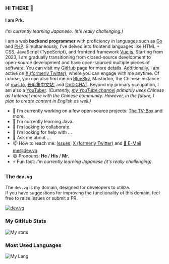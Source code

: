 ### HI THERE 👋

#### I am Prk.

_I'm currently learning Japanese. (it's really challenging.)_

I am a web **backend programmer** with proficiency in languages such as [Go](https://go.dev/) and [PHP](https://php.net/). Simultaneously, I've delved into frontend languages like HTML + CSS, JavaScript (TypeScript), and frontend framework [Vue.js](https://vuejs.org/).
Starting from 2023, I am gradually transitioning from closed-source development to open-source development and have open-sourced multiple pieces of software. You can visit my [GitHub](https://github.com/imPrk0) page for more details. Additionally, I am active on [X (formerly Twitter)](https://x.com/imPrk_), where you can engage with me anytime. Of course, you can also find me on [BlueSky](https://bsky.app/profile/prk0.bsky.social), Mastodon, the Chinese instance of [mas.to](https://mas.to/@prk), [长毛象中文站](https://m.cmx.im/@prk), and [DVD.CHAT](https://dvd.chat/@prk). Beyond my primary occupation, I am also a [YouTuber](https://www.youtube.com/@imPrk_). _(Currently, [my YouTube channel](https://www.youtube.com/@imPrk_) primarily uses Chinese as I interact more with the Chinese community. However, in the future, I plan to create content in English as well.)_

- 🔭 I’m currently working on a few open-source projects: [The TV-Box](https://github.com/imPrk0/tv-box) and more.
- 🌱 I’m currently learning Java.
- 👯 I’m looking to collaborate.
- 🤔 I’m looking for help with ...
- 💬 Ask me about ...
- 📫 How to reach me: [Issues](https://github.com/imPrk0/imPrk0/issues), [X (formerly Twitter)](https://x.com/imPrk_) and [📮 E-Mail me@dev.vg](mailto:me@dev.vg)
- 😄 Pronouns: **He** / **His** / **Mr.**
- ⚡ Fun fact: _I'm currently learning Japanese (it's really challenging)._

### The `dev.vg`

The `dev.vg` is my domain, designed for developers to utilize.  
If you have suggestions for improving the functionality of this domain, feel free to raise Issues or submit a PR.

[![dev.vg](https://github-readme-stats.vercel.app/api/pin/?username=imPrk0&repo=dev.vg&theme=tokyonight)](https://github.com/imPrk0/dev.vg)

### My GitHub Stats

![My stats](https://github-readme-stats.vercel.app/api?username=imPrk0&show_icons=true&theme=tokyonight)

### Most Used Languages

![My Lang](https://github-readme-stats.vercel.app/api/top-langs/?username=imPrk0&theme=tokyonight)
